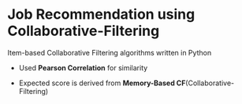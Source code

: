 # Job Recommendation using Collaborative-Filtering
Item-based Collaborative Filtering algorithms written in Python
* Used **Pearson Correlation** for similarity

* Expected score is derived from **Memory-Based CF**(Collaborative-Filtering)

      
